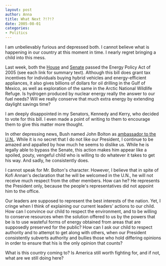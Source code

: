 ```yaml
--- 
layout: post
author: Anna
title: What Next ?!?!?
date: 2005-08-01
categories: 
- Politics
---
```


I am unbelievably furious and depressed both. I cannot believe what is happening in our country at this moment in time. I nearly regret bringing a child into this mess.

Last week, both the [House][1] and [Senate][2] passed the Energy Policy Act of 2005 (see each link for summary text). Although this bill does grant tax incentives for individuals buying hybrid vehicles and energy-efficient appliances, it also gives billions of dollars for oil drilling in the Gulf of Mexico, as well as exploration of the same in the Arctic National Wildlife Refuge. Is hydrogen produced by nuclear energy really the answer to our fuel needs? Will we really conserve that much extra energy by extending daylight savings time?

I am deeply disappointed in my Senators, Kennedy and Kerry, who decided to vote for this bill. I even made a point of writing to them to encourage them to give this matter more thought.

In other depressing news, Bush named John Bolton as [ ambassador to the U.N.][3]. While it is no secret that I do not like our President, I continue to be amazed and appalled by how much he seems to dislike us. While he is legally able to bypass the Senate, this action makes him appear like a spoiled, pouty, vengeful child who is willing to do whatever it takes to get his way. And sadly, he consistently does.

I cannot speak for Mr. Bolton's character. However, I believe that in spite of Kofi Annan's declaration that he will be welcomed in the U.N., he will not receive much respect from the other members. How can he? He represents the President only, because the people's representatives did not appoint him to the office.

Our leaders are supposed to represent the best interests of the nation. Yet, I cringe when I think of explaining our current leaders' actions to our child. How can I convince our child to respect the environment, and to be willing to conserve resources when the solution offered to us by the powers that be is to use wasteful forms of energy obtained from areas that are supposedly preserved for the public? How can I ask our child to respect authority and to attempt to get along with others, when our President consistently subverts authority and bullies those who hold differing opinions in order to ensure that his is the only opinion that counts?

What is this country coming to? Is America still worth fighting for, and if not, what are we still doing here?

   [1]: http://www.vote-smart.org/issue_keyvote_detail.php?vote_id=3509
   [2]: http://www.vote-smart.org/issue_keyvote_detail.php?vote_id=3559
   [3]: http://www.cnn.com/2005/POLITICS/08/01/bolton.appointment/index.html
